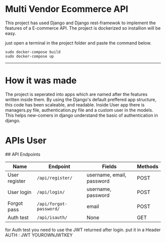 <h1>Multi Vendor Ecommerce API</h1>
This project has used Django and Django rest-framewok to implement the features of a E-commerce API.
The project is dockerized so installion will be easy.

just open a terminal in the project folder and paste the command below.

```
sudo docker-compose build
sudo docker-compose up
```
<hr>

<h1>How it was made</h1>
The project is seperated into apps which are named after the features written inside them.
By using the Django's default preffered app structure, this code has been scaleable, and readable.
Inside User app there is managers.py file, authentication.py file and a custom user in the models. This helps new-comers in django understand the basic of authentication in django.

<h1>APIs User</h1>
## API Endpoints

| Name           | Endpoint               | Fields                    | Methods |
|----------------|------------------------|---------------------------|---------|
| User register  | `/api/register/`       | username, email, password | POST    |
| User login     | `/api/login/`          | username, password        | POST    |
| Forgot pass    | `/api/forgot-password/`| email                     | POST    |
| Auth test      | `/api/isauth/`         | None                      | GET     |


for Auth test you need to use the JWT returned after login.
put it in a Header AUTH : JWT YOUROWNJWTKEY

